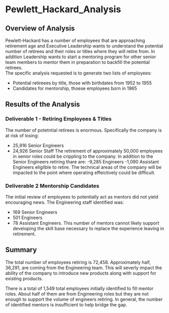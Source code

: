 # Pewlett_Hackard_Analysis
## Overview of Analysis
Pewlett-Hackard has a number of employees that are approaching retirement age and Executive Leadership wants to understand the potential number of retirees and their roles or titles where they will retire from.  In addition Leadership wants to start a mentoring program for other senior team members to mentor them in preparation to backfill the potential retirees.  
The specific analysis requested is to generate two lists of employees:
- Potential retireees by title, those with birthdates from 1952 to 1955
- Candidates for mentorship, thoese employees born in 1965
## Results of the Analysis
### Deliverable 1 - Retiring Employees & Titles
The number of potetntial retirees is enormous.  Specifically the company is at risk of losing:
- 25,916 Senior Engineers
- 24,926 Senior Staff
The retirement of approximately 50,000 employees in senior roles could be crippling to the company.  In addition to the Senior Engineers retiring thare are:
-9,285 Engineers 
-1,090 Assistant Engineers
eligilble to retire.  The technical areas of the company will be impacted to the point where operating effeictively could be difficult.
### Deliverable 2 Mentorship Candidates
The initial review of employees to potentially act as mentors did not yield encouraging news.  The Engineering staff identified was:
- 169 Senior Engineers
- 501 Engineers
- 78 Assistant Engineers.
This number of mentors cannot likely support developing the skill base necessary to replace the experience leaving in retirement.
## Summary
The total number of employees retiring is 72,458.  Approximately half, 36,291, are coming from the Engineering team.  This will severly impact the ability of the company to introduce new products along with support for existing products.

There is a total of 1,549 total employees initially identified to fill mentor roles.  About half of them are from Engineering roles but they are not enough to support the volume of engineers retiring.  In general, the number of identified mentors is insufficient to help bridge the gap.
